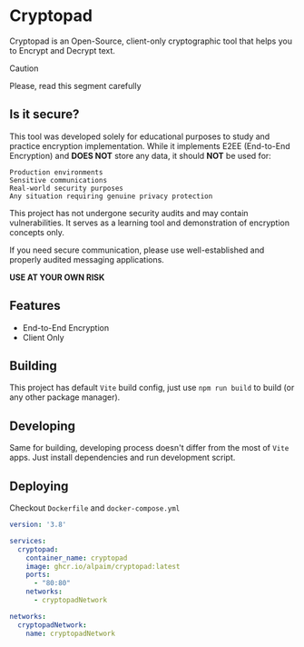 # Cryptopad

Cryptopad is an Open-Source, client-only cryptographic tool that helps you to Encrypt and Decrypt text.

> [!CAUTION]
> Please, read this segment carefully

## Is it secure?

This tool was developed solely for educational purposes to study and practice encryption implementation. While it implements E2EE (End-to-End Encryption) and **DOES NOT** store any data, it should **NOT** be used for:

    Production environments
    Sensitive communications
    Real-world security purposes
    Any situation requiring genuine privacy protection

This project has not undergone security audits and may contain vulnerabilities. It serves as a learning tool and demonstration of encryption concepts only.

If you need secure communication, please use well-established and properly audited messaging applications.

**USE AT YOUR OWN RISK**

## Features

- End-to-End Encryption
- Client Only

## Building

This project has default `Vite` build config, just use `npm run build` to build (or any other package manager).

## Developing

Same for building, developing process doesn't differ from the most of `Vite` apps. Just install dependencies and run
development script.

## Deploying

Checkout `Dockerfile` and `docker-compose.yml`

```yaml
version: '3.8'

services:
  cryptopad:
    container_name: cryptopad
    image: ghcr.io/alpaim/cryptopad:latest
    ports:
      - "80:80"
    networks:
      - cryptopadNetwork

networks:
  cryptopadNetwork:
    name: cryptopadNetwork
```